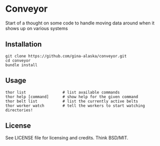 Conveyor
========

Start of a thought on some code to handle moving data around when it shows up on various systems

Installation
------------

    git clone https://github.com/gina-alaska/conveyor.git
    cd conveyor
    bundle install
 
Usage
-----

    thor list                # list available commands
    thor help [command]      # show help for the given command
    thor belt list           # list the currently active belts
    thor worker watch        # tell the workers to start watching directories!

License
-------

See LICENSE file for licensing and credits.  Think BSD/MIT.
